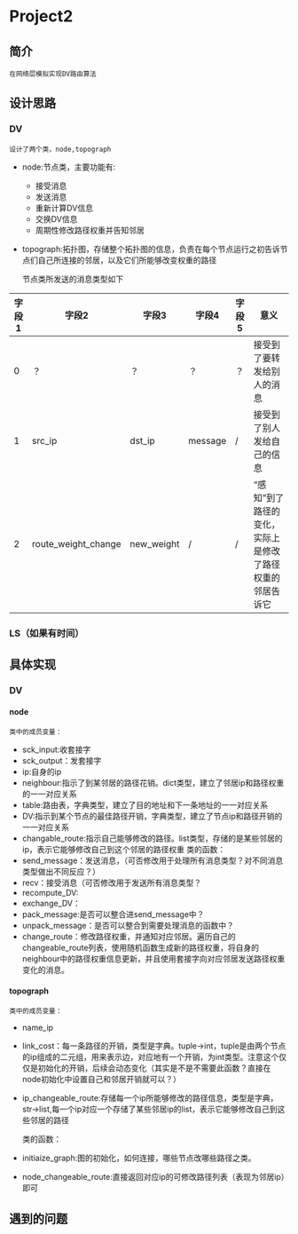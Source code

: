# Project2
## 简介
    在网络层模拟实现DV路由算法
## 设计思路
### DV
    设计了两个类，node,topograph
- node:节点类，主要功能有:
    + 接受消息
    + 发送消息
    + 重新计算DV信息
    + 交换DV信息
    + 周期性修改路径权重并告知邻居
- topograph:拓扑图，存储整个拓扑图的信息，负责在每个节点运行之初告诉节点们自己所连接的邻居，以及它们所能够改变权重的路径
    
    节点类所发送的消息类型如下

|字段1|字段2|字段3|字段4|字段5|意义|
|-----|----|-----|-----|----|----|
|0|？|？|？|？|接受到了要转发给别人的消息|
|1|src_ip|dst_ip|message|/|接受到了别人发给自己的信息|
|2|route_weight_change|new_weight|/|/|“感知”到了路径的变化，实际上是修改了路径权重的邻居告诉它|

### LS（如果有时间）
## 具体实现
### DV
#### node
    类中的成员变量：
- sck_input:收套接字
- sck_output：发套接字
- ip:自身的ip
- neighbour:指示了到某邻居的路径花销。dict类型，建立了邻居ip和路径权重的一一对应关系
- table:路由表，字典类型，建立了目的地址和下一条地址的一一对应关系
- DV:指示到某个节点的最佳路径开销，字典类型，建立了节点ip和路径开销的一一对应关系
- changable_route:指示自己能够修改的路径。list类型，存储的是某些邻居的ip，表示它能够修改自己到这个邻居的路径权重
    类的函数：
- send_message：发送消息，（可否修改用于处理所有消息类型？对不同消息类型做出不同反应？）
- recv：接受消息（可否修改用于发送所有消息类型？
- recompute_DV:
- exchange_DV：
- pack_message:是否可以整合进send_message中？
- unpack_message：是否可以整合到需要处理消息的函数中？
- change_route：修改路径权重，并通知对应邻居。遍历自己的changeable_route列表，使用随机函数生成新的路径权重，将自身的neighbour中的路径权重信息更新，并且使用套接字向对应邻居发送路径权重变化的消息。

#### topograph
    类中的成员变量：
- name_ip
- link_cost：每一条路径的开销，类型是字典。tuple->int，tuple是由两个节点的ip组成的二元组，用来表示边，对应地有一个开销，为int类型。注意这个仅仅是初始化的开销，后续会动态变化（其实是不是不需要此函数？直接在node初始化中设置自己和邻居开销就可以？）
- ip_changeable_route:存储每一个ip所能够修改的路径信息，类型是字典，str->list,每一个ip对应一个存储了某些邻居ip的list，表示它能够修改自己到这些邻居的路径

    类的函数：
- initiaize_graph:图的初始化，如何连接，哪些节点改哪些路径之类。
- node_changeable_route:直接返回对应ip的可修改路径列表（表现为邻居ip）即可

## 遇到的问题